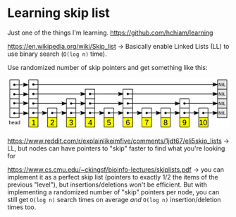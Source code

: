 # Learning skip list

Just one of the things I'm learning. <https://github.com/hchiam/learning>

<https://en.wikipedia.org/wiki/Skip_list> -> Basically enable Linked Lists (LL) to use binary search (`O(log n)` time).

Use randomized number of skip pointers and get something like this:

![Skip list example image](Skip_list.svg)

<https://www.reddit.com/r/explainlikeimfive/comments/1jdt67/eli5skip_lists> -> LL, but nodes can have pointers to "skip" faster to find what you're looking for

<https://www.cs.cmu.edu/~ckingsf/bioinfo-lectures/skiplists.pdf> -> you can implement it as a perfect skip list (pointers to exactly 1/2 the items of the previous "level"), but insertions/deletions won't be efficient. But with implementing a randomized number of "skip" pointers per node, you can still get `O(log n)` search times on average _and_ `O(log n)` insertion/deletion times too.

